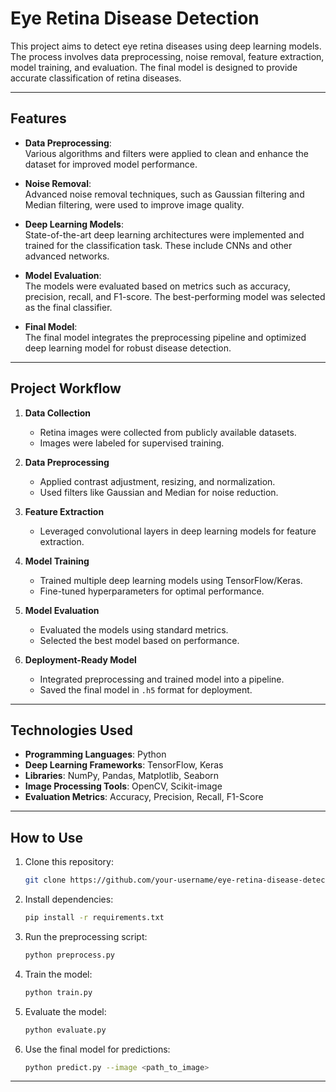 # Eye Retina Disease Detection

This project aims to detect eye retina diseases using deep learning models. The process involves data preprocessing, noise removal, feature extraction, model training, and evaluation. The final model is designed to provide accurate classification of retina diseases.

---

## Features

- **Data Preprocessing**:  
  Various algorithms and filters were applied to clean and enhance the dataset for improved model performance.
  
- **Noise Removal**:  
  Advanced noise removal techniques, such as Gaussian filtering and Median filtering, were used to improve image quality.

- **Deep Learning Models**:  
  State-of-the-art deep learning architectures were implemented and trained for the classification task. These include CNNs and other advanced networks.

- **Model Evaluation**:  
  The models were evaluated based on metrics such as accuracy, precision, recall, and F1-score. The best-performing model was selected as the final classifier.

- **Final Model**:  
  The final model integrates the preprocessing pipeline and optimized deep learning model for robust disease detection.

---

## Project Workflow

1. **Data Collection**  
   - Retina images were collected from publicly available datasets.
   - Images were labeled for supervised training.

2. **Data Preprocessing**  
   - Applied contrast adjustment, resizing, and normalization.
   - Used filters like Gaussian and Median for noise reduction.

3. **Feature Extraction**  
   - Leveraged convolutional layers in deep learning models for feature extraction.

4. **Model Training**  
   - Trained multiple deep learning models using TensorFlow/Keras.
   - Fine-tuned hyperparameters for optimal performance.

5. **Model Evaluation**  
   - Evaluated the models using standard metrics.
   - Selected the best model based on performance.

6. **Deployment-Ready Model**  
   - Integrated preprocessing and trained model into a pipeline.
   - Saved the final model in `.h5` format for deployment.

---

## Technologies Used

- **Programming Languages**: Python  
- **Deep Learning Frameworks**: TensorFlow, Keras  
- **Libraries**: NumPy, Pandas, Matplotlib, Seaborn  
- **Image Processing Tools**: OpenCV, Scikit-image  
- **Evaluation Metrics**: Accuracy, Precision, Recall, F1-Score  

---

## How to Use

1. Clone this repository:
   ```bash
   git clone https://github.com/your-username/eye-retina-disease-detection.git
   ```

2. Install dependencies:
   ```bash
   pip install -r requirements.txt
   ```

3. Run the preprocessing script:
   ```bash
   python preprocess.py
   ```

4. Train the model:
   ```bash
   python train.py
   ```

5. Evaluate the model:
   ```bash
   python evaluate.py
   ```

6. Use the final model for predictions:
   ```bash
   python predict.py --image <path_to_image>
   ```

---

